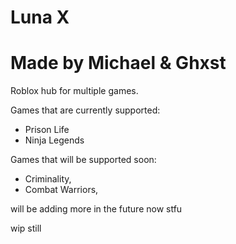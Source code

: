 # Luna X
# Made by Michael & Ghxst
Roblox hub for multiple games.

Games that are currently supported:
- Prison Life
- Ninja Legends

Games that will be supported soon:

- Criminality,
- Combat Warriors,


will be adding more in the future now stfu

wip still
